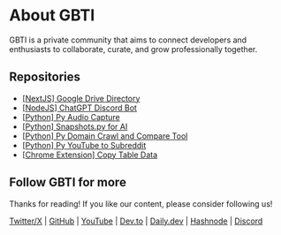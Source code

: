 # About GBTI

GBTI is a private  community that aims to connect developers and enthusiasts to collaborate, curate, and grow professionally together. 

## Repositories

* [[NextJS] Google Drive Directory](https://github.com/gbti-labs/nextjs-google-drive-directory)
* [[NodeJS] ChatGPT Discord Bot](https://github.com/gbti-labs/nodejs-chatgpt-discord-bot)
* [[Python] Py Audio Capture](https://github.com/gbti-labs/py-audio-capture)
* [[Python] Snapshots.py for AI](https://github.com/gbti-labs/snapshots-for-ai)
* [[Python] Py Domain Crawl and Compare Tool](https://github.com/gbti-labs/py-domain-crawler-and-comparison-tool)
* [[Python] Py YouTube to Subreddit](https://github.com/gbti-labs/py-youtube-to-subreddit)
* [[Chrome Extension] Copy Table Data](https://github.com/gbti-labs/chrome-extension-copy-table-data)

## Follow GBTI for more

Thanks for reading! If you like our content, please consider following us!

[Twitter/X](https://twitter.com/gbtilabs) | [GitHub](https://github.com/gbti-labs) | [YouTube](https://www.youtube.com/channel/UCh4FjB6r4oWQW-QFiwqv-UA) | [Dev.to](https://dev.to/gbti) | [Daily.dev](https://dly.to/zfCriM6JfRF) | [Hashnode](https://gbti.hashnode.dev/) | [Discord](https://gbti.io)

